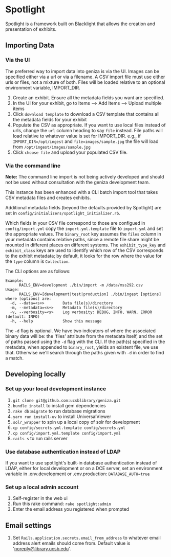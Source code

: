 # Spotlight

Spotlight is a framework built on Blacklight that allows the creation
and presentation of exhibits.

## Importing Data

### Via the UI
The preferred way to import data into geniza is via the UI. Images can be specified
either via a url or via a filename. A CSV import file must use either urls or files, not a mixture of both.
Files will be loaded relative to an optional environment variable, IMPORT_DIR.

1. Create an exhibit. Ensure all the metadata fields you want are specified.
1. In the UI for your exhibit, go to Items --> Add Items --> Upload multiple items
1. Click `download template` to download a CSV template that contains all the metadata fields for your exhibit
1. Populate the CSV as appropriate. If you want to use local files instead of urls, change the `url` column heading to say `file` instead. File paths will load relative to whatever value is set for IMPORT_DIR. e.g., if `IMPORT_DIR=/opt/ingest` and `file=images/sample.jpg` the file will load from `/opt/ingest/images/sample.jpg`
1. Click `choose file` and upload your populated CSV file.

### Via the command line
**Note:** The command line import is not being actively developed and should not
be used without consultation with the geniza development team.

This instance has been enhanced with a CLI batch import tool that
takes CSV metadata files and creates exhibits.

Additional metadata fields (beyond the defaults provided by Spotlight)
are set in `config/initializers/spotlight_initializer.rb`.

Which fields in your CSV file correspond to those are configued in
`config/import.yml` copy the `import.yml.template` file to
`import.yml` and set the appropriate values.  The `binary_root` key
assumes the `files` column in your metadata contains relative paths,
since a remote file share might be mounted in different places on
different systems.  The `exhibit_type_key` and `exhibit_class` keys
are used to identify which row of the CSV corresponds to the exhibit
metadata; by default, it looks for the row where the value for the
`type` column is `Collection`.

The CLI options are as follows:
```
Example:
      RAILS_ENV=development ./bin/import -m /data/mss292.csv
Usage:
      RAILS_ENV=[development|test|production] ./bin/ingest [options]
where [options] are:
  -d, --data=<s+>        Data file(s)/directory
  -m, --metadata=<s+>    Metadata file(s)/directory
  -v, --verbosity=<s>    Log verbosity: DEBUG, INFO, WARN, ERROR (default: INFO)
  -h, --help             Show this message
```

The `-d` flag is optional.  We have two indicators of where the
associated binary data will be: the 'files' attribute from the
metadata itself, and the set of paths passed using the `-d` flag with
the CLI.  If the path(s) specified in the metadata, when appended to
`binary_root`, yields an existent file, we use that.  Otherwise we'll
search through the paths given with `-d` in order to find a match.

## Developing locally

### Set up your local development instance
1. `git clone git@github.com:ucsblibrary/geniza.git`
1. `bundle install` to install gem dependencies
1. `rake db:migrate` to run database migrations
1. `yarn run install-uv` to install UniversalViewer
1. `solr_wrapper` to spin up a local copy of solr for development
1. `cp config/secrets.yml.template config/secrets.yml`
1. `cp config/import.yml.template config/import.yml`
1. `rails s` to run rails server

### Use database authentication instead of LDAP
If you want to use spotlight's built-in database authentication instead of LDAP,
either for local development or on a DCE server, set an environment variable in
.env.development or .env.production:
`DATABASE_AUTH=true`

### Set up a local admin account
1. Self-register in the web ui
1. Run this rake command: `rake spotlight:admin`
1. Enter the email address you registered when prompted

## Email settings
1. Set `Rails.application.secrets.email_from_address` to whatever email address alert emails should come from. Default value is 'noreply@library.ucsb.edu'.
